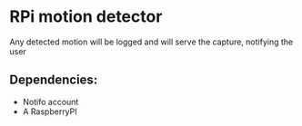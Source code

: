 # RPi motion detector

Any detected motion will be logged and will serve the capture, notifying the user

## Dependencies:
* Notifo account
* A RaspberryPI